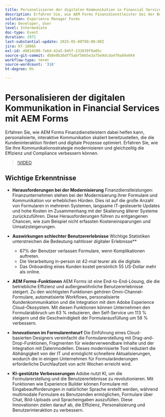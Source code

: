 ```yaml
---
title: Personalisieren der digitalen Kommunikation in Financial Services mit AEM Forms
description: Erfahren Sie, wie AEM Forms Finanzdienstleister bei der Bereitstellung personalisierter, skalierbarer Kommunikation unterstützt, die Interaktion, Effizienz und Compliance steigert.
solution: Experience Manager Forms
role: Developer, User
level: Intermediate
doc-type: Event
duration: 2971
last-substantial-update: 2025-05-08T00:00:00Z
jira: KT-18065
exl-id: d8814206-7a6d-42a5-845f-232839f9a05c
source-git-commit: db8e0b36dff5abf5665e3a75e9dcda4f9a84e044
workflow-type: tm+mt
source-wordcount: '318'
ht-degree: 0%

---
```


# Personalisieren der digitalen Kommunikation in Financial Services mit AEM Forms

Erfahren Sie, wie AEM Forms Finanzdienstleistern dabei helfen kann, personalisierte, interaktive Kommunikation skaliert bereitzustellen, die die Kundeninteraktion fördert und digitale Prozesse optimiert. Erfahren Sie, wie Sie Ihre Kommunikationsstrategie modernisieren und gleichzeitig die Effizienz und Compliance verbessern können.

>[!VIDEO](https://video.tv.adobe.com/v/3458104/?learn=on&enablevpops)

## Wichtige Erkenntnisse

* **Herausforderungen bei der Modernisierung** Finanzdienstleistungen: Finanzunternehmen stehen bei der Modernisierung ihrer Formulare und Kommunikation vor erheblichen Hürden. Dies ist auf die große Anzahl von Formularen in mehreren Systemen, langsame IT-gesteuerte Updates und hohe Kosten im Zusammenhang mit der Skalierung älterer Systeme zurückzuführen. Diese Herausforderungen führen zu entgangenen Chancen, wie zum Beispiel nicht erfassten Kosteneinsparungen und Umsatzsteigerungen.

* **Auswirkungen schlechter Benutzererlebnisse** Wichtige Statistiken unterstreichen die Bedeutung nahtloser digitaler Erlebnisse**

   * 67% der Benutzer verlassen Formulare, wenn Komplikationen auftreten.
   * Die Verarbeitung in-person ist 42-mal teurer als die digitale.
   * Das Onboarding eines Kunden kostet persönlich 55 US-Dollar mehr als online.

* **AEM Forms-Funktionen** AEM Forms ist eine End-to-End-Lösung, die die betriebliche Effizienz und außergewöhnliche Benutzererlebnisse steigert. Zu den wichtigsten Funktionen gehören Omni-Channel-Formulare, automatisierte Workflows, personalisierte Kundenkommunikation und die Integration mit dem Adobe Experience Cloud-Ökosystem. Mit diesen Funktionen können Unternehmen den Formularabbruch um 63 % reduzieren, den Self-Service um 113 % steigern und die Geschwindigkeit der Formularausfüllung um 58 % verbessern.

* **Innovationen im Formularentwurf** Die Einführung eines Cloud-basierten Designers vereinfacht die Formularerstellung mit Drag-and-Drop-Funktionen, Fragmenten für wiederverwendbare Inhalte und der Integration mit Datenmodellen. Dieses modernisierte Tool reduziert die Abhängigkeit von der IT und ermöglicht schnellere Aktualisierungen, wodurch die in einigen Unternehmen für Formularänderungen erforderliche Durchlaufzeit von acht Wochen erreicht wird.

* **KI-gestützte Verbesserungen** Adobe nutzt KI, um die Formularerstellung und die Benutzererlebnisse zu revolutionieren. Mit Funktionen wie Experience Builder können Formulare mit Eingabeaufforderungen in natürlicher Sprache erstellt werden, während multimodale Formulare es Benutzenden ermöglichen, Formulare über Chat, Bild-Uploads und Spracheingaben auszufüllen. Diese Innovationen zielen darauf ab, die Effizienz, Personalisierung und Benutzerinteraktion zu verbessern.
